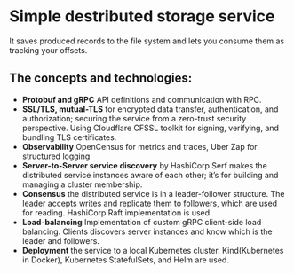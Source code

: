 # Simple destributed storage service

It saves produced records to the file system and lets you consume them as tracking your offsets.


## The concepts and technologies:

* **Protobuf and gRPC** API definitions and communication with RPC.
* **SSL/TLS, mutual-TLS**  for encrypted data transfer, authentication, and authorization; securing the service from a zero-trust security perspective. Using Cloudflare CFSSL toolkit for signing, verifying, and bundling TLS certificates.
* **Observability** OpenCensus for metrics and traces, Uber Zap for structured logging
* **Server-to-Server service discovery** by HashiCorp Serf makes the distributed service instances aware of each other; it’s for building and managing a cluster membership.
* **Consensus** the distributed service is in a leader-follower structure. The leader accepts writes and replicate them to followers, which are used for reading. HashiCorp Raft implementation is used.
* **Load-balancing** Implementation of custom gRPC client-side load balancing. Clients discovers server instances and know which is the leader and followers.
* **Deployment** the service to a local Kubernetes cluster. Kind(Kubernetes in Docker), Kubernetes StatefulSets, and Helm are used.
